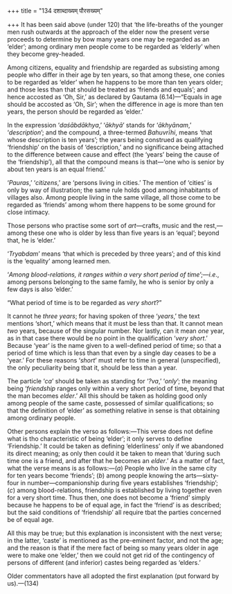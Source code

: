 +++
title = "134 दशाब्दाख्यम् पौरसख्यम्"

+++
It has been said above (under 120) that ‘the life-breaths of the younger
men rush outwards at the approach of the elder now the present verse
proceeds to determine by bow many years one may be regarded as an
‘elder’; among ordinary men people come to be regarded as ‘elderly’ when
they become grey-headed.

Among citizens, equality and friendship are regarded as subsisting among
people who differ in their age by ten years, so that among these, one
conies to be regarded as ‘elder’ when he happens to be more than ten
years older; and those less than that should be treated as ‘friends and
equals’; and hence accosted as ‘Oh, Sir,’ as declared by Gautama
(6.14)—“Equals in age should be accosted as ‘Oh, Sir’; when the
difference in age is more than ten years, the person should be regarded
as ‘elder.’

In the expression ‘*daśābdākhya*,’ ‘*ākhyā*’ stands for ‘*ākhyānam*,’
‘*description*’; and the compound, a three-termed *Bahuvrīhi*, means
‘that whose description is ten years’; the years being construed as
qualifying ‘friendship’ on the basis of ‘description,’ and no
significance being attached to the difference between cause and effect
(the ‘years’ being the cause of the ‘friendship’), all that the compound
means is that—‘one who is senior by about ten years is an equal friend.’

‘*Pauras*,’ ‘*citizens*,’ are ‘persons living in cities.’ The mention of
‘cities’ is only by way of illustration; the same rule holds good among
inhabitants of villages also. Among people living in the same village,
all those come to be regarded as ‘friends’ among whom there happens to
be some ground for close intimacy.

Those persons who practise some sort of *art*—crafts, music and the
rest,—among these one who is older by less than five years is an
‘equal’; beyond that, he is ‘elder.’

‘*Tryabdam*’ means ‘that which is preceded by three years’; and of this
kind is the ‘equality’ among learned men.

‘*Among blood-relations, it ranges within a very short period of
time*’;—*i.e*., among persons belonging to the same family, he who is
senior by only a few days is also ‘elder.’

“What period of time is to be regarded as *very short*?”

It cannot he *three years*; for having spoken of three ‘*years*,’ the
text mentions ‘short,’ which means that it must be less than that. It
cannot mean *two* years, because of the singular number. Nor lastly, can
it mean *one* year, as in that case there would be no point in the
qualification ‘*very short*.’ Because ‘year’ is the name given to a
well-defined period of time; so that a period of time which is less than
that even by a single day ceases to be a ‘year.’ For these reasons
‘*short*’ must refer to time in general (unspecified), the only
peculiarity being tbat it, should be less than a year.

The particle ‘*ca*’ should be taken as standing for ‘*?va*,’ ‘*only*’;
the meaning being ‘*friendship* ranges only within a very short period
of time, beyond that the man becomes *elder*.’ All this should be taken
as holding good only among people of the same caste, possessed of
similar qualifications; so that the definition of ‘elder’ as something
relative in sense is that obtaining among ordinary people.

Other persons explain the verso as follows:—This verse does not define
what is tho characteristic of being ‘elder’; it only serves to define
‘Friendship.’ It could be taken as defining ‘elderliness’ only if we
abandoned its direct meaning; as only then could it be taken to mean
that ‘during such time one is a friend, and after that he becomes an
*elder*.’ As a matter of fact, what the verse means is as follows:—(*a*)
People who live in the same city for ten years become ‘friends’; (*b*)
among people knowing the arts—sixty-four in number—companionship during
five years establishes ‘friendship’; (*c*) among blood-relations,
friendship is established by living together even for a very short time.
Thus then, one does not become a ‘friend’ simply because he happens to
be of equal age, in fact the ‘friend’ is as described; but the said
conditions of ‘friendship’ all require tbat the parties concerned be of
equal age.

All this may be true; but this explanation is inconsistent with the next
verse; in the latter, ‘caste’ is mentioned as the pre-eminent factor,
and not the age; and the reason is that if the mere fact of being so
many years older in age were to make one ‘elder,’ then we could not get
rid of the contingency of persons of different (and inferior) castes
being regarded as ‘elders.’

Older commentators have all adopted the first explanation (put forward
by us).—(134)


